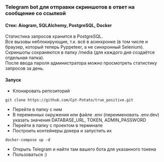 ### Telegram bot для отправки скриншотов в ответ на сообщение со ссылкой
#### Стек: Aiogram, SQLAlchemy, PostgreSQL, Docker
Статистика запросов хранится в PostgreSQL.<br>
Все вызовы неблокирующие, т.к. всё в асинхронке (в том числе и браузер, который теперь Pyppeteer, а не синхронный Selenium).<br>
Скриншоты сохраняются в папку /media (для каждого дня создаётся отдельная папка).<br>
После ввода пароля администратора можно просмотреть статистику запросов за день.
#### Запуск
* Клонировать репозиторий
```
git clone https://github.com/Cpt-Potato/true_positive.git
```
* Перейти в папку с ним
* В переменных окружения или файле .env (переименовать .env.dev) указать значения DATABASE_URL, TOKEN, ADMIN_PASSWORD
* Перейти в папку с проектом в терминале
* Построить контейнеры докера и запустить их
```
docker-compose up -d
```
* Открыть Telegram и найти там вашего бота для указанного токена
* Пользоваться :)

